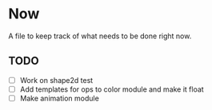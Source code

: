 # Now

A file to keep track of what needs to be done right now.

## TODO

* [ ] Work on shape2d test
* [ ] Add templates for ops to color module and make it float
* [ ] Make animation module

